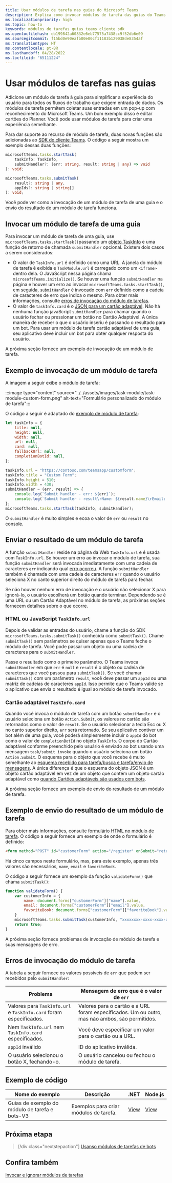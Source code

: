 ```yaml
---
title: Usar módulos de tarefa nas guias do Microsoft Teams
description: Explica como invocar módulos de tarefa das guias do Teams e enviar seu resultado usando o SDK do cliente do Microsoft Teams. Ele inclui exemplos de código.
ms.localizationpriority: high
ms.topic: how-to
keywords: módulos de tarefas guias teams cliente sdk
ms.openlocfilehash: eb199842a60832e6eb77575a7438cc9f52db6e09
ms.sourcegitcommit: f15bd0e90eafb00e00cf11183b129038de8354af
ms.translationtype: HT
ms.contentlocale: pt-BR
ms.lasthandoff: 04/28/2022
ms.locfileid: "65111224"
---
```

# <a name="use-task-modules-in-tabs"></a>Usar módulos de tarefas nas guias

Adicione um módulo de tarefa à guia para simplificar a experiência do usuário para todos os fluxos de trabalho que exigem entrada de dados. Os módulos de tarefa permitem coletar suas entradas em um pop-up com reconhecimento do Microsoft Teams. Um bom exemplo disso é editar cartões do Planner. Você pode usar módulos de tarefa para criar uma experiência semelhante.

Para dar suporte ao recurso de módulo de tarefa, duas novas funções são adicionadas ao [SDK do cliente Teams](/javascript/api/overview/msteams-client). O código a seguir mostra um exemplo dessas duas funções:

```typescript
microsoftTeams.tasks.startTask(
    taskInfo: TaskInfo,
    submitHandler?: (err: string, result: string | any) => void
): void;

microsoftTeams.tasks.submitTask(
    result?: string | any,
    appIds?: string | string[]
): void;
```

Você pode ver como a invocação de um módulo de tarefa de uma guia e o envio do resultado de um módulo de tarefa funciona.

## <a name="invoke-a-task-module-from-a-tab"></a>Invocar um módulo de tarefa de uma guia

Para invocar um módulo de tarefa de uma guia, use `microsoftTeams.tasks.startTask()`passando um [objeto TaskInfo](~/task-modules-and-cards/task-modules/invoking-task-modules.md#the-taskinfo-object) e uma função de retorno de chamada `submitHandler` opcional. Existem dois casos a serem considerados:

* O valor de `TaskInfo.url` é definido como uma URL. A janela do módulo de tarefa é exibida e `TaskModule.url` é carregado como um `<iframe>` dentro dela. O JavaScript nessa página chama `microsoftTeams.initialize()`. Se houver uma função `submitHandler` na página e houver um erro ao invocar `microsoftTeams.tasks.startTask()`, em seguida, `submitHandler` é invocado com `err` definido como a cadeia de caracteres de erro que indica o mesmo. Para obter mais informações, consulte [erros de invocação do módulo de tarefas](#task-module-invocation-errors).
* O valor de `taskInfo.card` é o [JSON para um cartão adaptável](~/task-modules-and-cards/task-modules/invoking-task-modules.md#adaptive-card-or-adaptive-card-bot-card-attachment). Não há nenhuma função javaScript `submitHandler` para chamar quando o usuário fechar ou pressionar um botão no Cartão Adaptável. A única maneira de receber o que o usuário inseriu é passando o resultado para um bot. Para usar um módulo de tarefa cartão adaptável de uma guia, seu aplicativo deve incluir um bot para obter qualquer resposta do usuário.

A próxima seção fornece um exemplo de invocação de um módulo de tarefa.

## <a name="example-of-invoking-a-task-module"></a>Exemplo de invocação de um módulo de tarefa

A imagem a seguir exibe o módulo de tarefa:

:::image type="content" source="../../assets/images/task-module/task-module-custom-form.png" alt-text="Formulário personalizado do módulo de tarefa":::

O código a seguir é adaptado do [exemplo de módulo de tarefa](~/task-modules-and-cards/task-modules/invoking-task-modules.md#code-sample):

```javascript
let taskInfo = {
    title: null,
    height: null,
    width: null,
    url: null,
    card: null,
    fallbackUrl: null,
    completionBotId: null,
};

taskInfo.url = "https://contoso.com/teamsapp/customform";
taskInfo.title = "Custom Form";
taskInfo.height = 510;
taskInfo.width = 430;
submitHandler = (err, result) => {
    console.log(`Submit handler - err: ${err}`);
    console.log(`Submit handler - result\rName: ${result.name}\rEmail: ${result.email}\rFavorite book: ${result.favoriteBook}`);
};
microsoftTeams.tasks.startTask(taskInfo, submitHandler);
```

O `submitHandler` é muito simples e ecoa o valor de `err` ou `result` no console.

## <a name="submit-the-result-of-a-task-module"></a>Enviar o resultado de um módulo de tarefa

A função `submitHandler` reside na página da Web `TaskInfo.url` e é usada com `TaskInfo.url`. Se houver um erro ao invocar o módulo de tarefa, sua função `submitHandler` será invocada imediatamente com uma cadeia de caracteres `err` indicando qual [erro ocorreu](#task-module-invocation-errors). A função `submitHandler` também é chamada com uma cadeia de caracteres `err` quando o usuário seleciona X no canto superior direito do módulo de tarefa para fechar.

Se não houver nenhum erro de invocação e o usuário não selecionar X para ignorá-lo, o usuário escolherá um botão quando terminar. Dependendo se é uma URL ou um Cartão Adaptável no módulo de tarefa, as próximas seções fornecem detalhes sobre o que ocorre.

### <a name="html-or-javascript-taskinfourl"></a>HTML ou JavaScript `TaskInfo.url`

Depois de validar as entradas do usuário, chame a função do SDK `microsoftTeams.tasks.submitTask()` conhecida como `submitTask()`. Chame `submitTask()` sem parâmetros se quiser apenas que o Teams feche o módulo de tarefa. Você pode passar um objeto ou uma cadeia de caracteres para o `submitHandler`.

Passe o resultado como o primeiro parâmetro. O Teams invoca `submitHandler` em que `err` é `null` e `result` é o objeto ou cadeia de caracteres que você passou para `submitTask()`. Se você chamar `submitTask()` com um parâmetro `result`, você deve passar um `appId` ou uma matriz de cadeias de caracteres `appId`. Isso permite que o Teams valide se o aplicativo que envia o resultado é igual ao módulo de tarefa invocado.

### <a name="adaptive-card-taskinfocard"></a>Cartão adaptável `TaskInfo.card`

Quando você invoca o módulo de tarefa com um botão `submitHandler` e o usuário seleciona um botão `Action.Submit`, os valores no cartão são retornados como o valor de `result`. Se o usuário selecionar a tecla Esc ou X no canto superior direito, `err` será retornado. Se seu aplicativo contiver um bot além de uma guia, você poderá simplesmente incluir o `appId` do bot como o valor de `completionBotId` no objeto `TaskInfo`. O corpo do Cartão adaptável conforme preenchido pelo usuário é enviado ao bot usando uma mensagem `task/submit invoke` quando o usuário seleciona um botão `Action.Submit`. O esquema para o objeto que você recebe é muito semelhante ao [esquema recebido para tarefa/busca e tarefa/envio de mensagens](~/task-modules-and-cards/task-modules/task-modules-bots.md#payload-of-taskfetch-and-tasksubmit-messages). A única diferença é que o esquema do objeto JSON é um objeto cartão adaptável em vez de um objeto que contém um objeto cartão adaptável como [quando Cartões adaptáveis são usados com bots](~/task-modules-and-cards/task-modules/task-modules-bots.md#payload-of-taskfetch-and-tasksubmit-messages).

A próxima seção fornece um exemplo de envio do resultado de um módulo de tarefa.

## <a name="example-of-submitting-the-result-of-a-task-module"></a>Exemplo de envio do resultado de um módulo de tarefa

Para obter mais informações, consulte [formulário HTML no módulo de tarefa](#example-of-invoking-a-task-module). O código a seguir fornece um exemplo de onde o formulário é definido:

```html
<form method="POST" id="customerForm" action="/register" onSubmit="return validateForm()">
```

Há cinco campos neste formulário, mas, para este exemplo, apenas três valores são necessários, `name`, `email` e `favoriteBook`.

O código a seguir fornece um exemplo da função `validateForm()` que chama `submitTask()`:

```javascript
function validateForm() {
    var customerInfo = {
        name: document.forms["customerForm"]["name"].value,
        email: document.forms["customerForm"]["email"].value,
        favoriteBook: document.forms["customerForm"]["favoriteBook"].value
    }
    microsoftTeams.tasks.submitTask(customerInfo, "xxxxxxxx-xxxx-xxxx-xxxx-xxxxxxxxxxxx");
    return true;
}
```

A próxima seção fornece problemas de invocação de módulo de tarefa e suas mensagens de erro.

## <a name="task-module-invocation-errors"></a>Erros de invocação do módulo de tarefa

A tabela a seguir fornece os valores possíveis de `err` que podem ser recebidos pelo `submitHandler`:

| Problema | Mensagem de erro que é o valor de `err` |
| ------- | ------------------------------ |
| Valores para `TaskInfo.url` e `TaskInfo.card` foram especificados. | Valores para o cartão e a URL foram especificados. Um ou outro, mas não ambos, são permitidos. |
| Nem `TaskInfo.url` nem `TaskInfo.card` especificados. | Você deve especificar um valor para o cartão ou a URL. |
| `appId` inválido | ID do aplicativo inválida. |
| O usuário selecionou o botão X, fechando-o. | O usuário cancelou ou fechou o módulo de tarefa. |

## <a name="code-sample"></a>Exemplo de código

|Nome do exemplo | Descrição | .NET | Node.js|
|----------------|-----------------|--------------|----------------|
|Guias de exemplo do módulo de tarefa e bots-V3 | Exemplos para criar módulos de tarefa. |[View](https://github.com/OfficeDev/Microsoft-Teams-Samples/tree/main/samples/app-task-module/csharp)|[View](https://github.com/OfficeDev/Microsoft-Teams-Samples/tree/main/samples/app-task-module/nodejs)|

## <a name="next-step"></a>Próxima etapa

> [!div class="nextstepaction"]
> [Usanso módulos de tarefas de bots](~/task-modules-and-cards/task-modules/task-modules-bots.md)

## <a name="see-also"></a>Confira também

[Invocar e ignorar módulos de tarefas](~/task-modules-and-cards/task-modules/invoking-task-modules.md)
